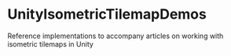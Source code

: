 # UnityIsometricTilemapDemos
Reference implementations to accompany articles on working with isometric tilemaps in Unity
